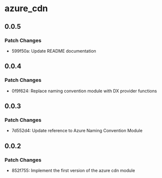 # azure_cdn

## 0.0.5

### Patch Changes

- 599f50a: Update README documentation

## 0.0.4

### Patch Changes

- 0f9f624: Replace naming convention module with DX provider functions

## 0.0.3

### Patch Changes

- 7d552d4: Update reference to Azure Naming Convention Module

## 0.0.2

### Patch Changes

- 852f755: Implement the first version of the azure cdn module

